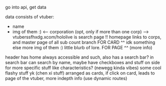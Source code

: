go into api, get data

data consists of vtuber:
- name
- img of them :)
<-- corporation  (opt, only if more than one corp) --> vtuberssfhxdg.xcom/hololive is search page !! homepage links to corps, and master page of all
sub count
branch
FOR CARD ^^
idk something else
more img of them :)
little blurb of lore.
FOR PAGE ^^ (more info)

header has home always accessible and such, also has a search bar?
in search bar can search by name, maybe have checkboxes and stuff on side for more specific stuff like characteristics? (newegg kinda vibes)
some cool flashy stuff yk (chen xi stuff)
arranged as cards, if click on card, leads to page of the vtuber, more indepth info (use dynamic routes)
